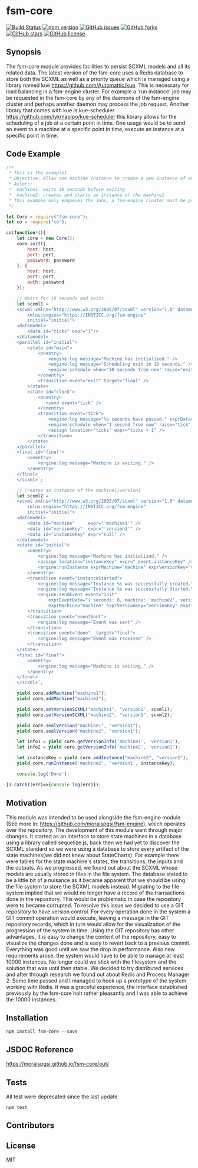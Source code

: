 # fsm-core
[![Build Status](https://travis-ci.org/moraispgsi/fsm-core.svg?branch=master)](https://travis-ci.org/moraispgsi/fsm-core)
[![npm version](https://badge.fury.io/js/fsm-core.svg)](https://badge.fury.io/js/fsm-core)
[![GitHub issues](https://img.shields.io/github/issues/moraispgsi/fsm-core.svg)](https://github.com/moraispgsi/fsm-core/issues)
[![GitHub forks](https://img.shields.io/github/forks/moraispgsi/fsm-core.svg)](https://github.com/moraispgsi/fsm-core/network)
[![GitHub stars](https://img.shields.io/github/stars/moraispgsi/fsm-core.svg)](https://github.com/moraispgsi/fsm-core/stargazers)
[![GitHub license](https://img.shields.io/badge/license-MIT-blue.svg)](https://raw.githubusercontent.com/moraispgsi/fsm-core/master/LICENSE.txt)

## Synopsis
The fsm-core module provides facilities to persist SCXML models and all its related data. The latest version of the fsm-core uses a Redis database to store both the SCXML as well as a priority queue which is managed using a library named kue       https://github.com/Automattic/kue. This is necessary for load balancing in a fsm-engine cluster. For example a 'run instance' job may be requested in the fsm-core by any of the daemons of the fsm-engine cluster and perhaps another daemon may process the job request. Another library that comes with kue is kue-scheduler https://github.com/lykmapipo/kue-scheduler this library allows for the scheduling of a job at a certain point in time. One usage would be to send an event to a machine at a specific point in time, execute an instance at a specific point in time. 

## Code Example

```javascript
/**
 * This is the example1
 * Objective: Allow one machine instance to create a new instance of another machine and start it
 * Actors:
 *  machine1: waits 10 seconds before exiting
 *  machine2: creates and starts an instance of the machine1
 * This example only enqueues the jobs, a fsm-engine cluster must be properly be configured to the redis database to consume the requests
 */

let Core = require("fsm-core");
let co = require("co");

co(function*(){
    let core = new Core();
    core.init({
        host: host,
        port: port,
        password: password
    }, {
        host: host,
        port: port,
        auth: password
    });

    // Waits for 10 seconds and exits
    let scxml1 = `
    <scxml xmlns="http://www.w3.org/2005/07/scxml" version="1.0" datamodel="ecmascript"
        xmlns:engine="https://INSTICC.org/fsm-engine"
        initial="initial">
    <datamodel>
        <data id="ticks" expr="1"/>
    </datamodel>
    <parallel id="initial">
        <state id="main">
            <onentry>
                <engine:log message="Machine has initialized." />
                <engine:log message="Scheduling exit in 10 seconds." />
                <engine:schedule when="10 seconds from now" raise="exit" />
            </onentry>
            <transition event="exit" target="final" />
        </state>
        <state id="clock">
            <onentry>
               <send event="tick" />
            </onentry>
            <transition event="tick">
                <engine:log message="%s seconds have passed." exprData="[ ticks ]" />
                <engine:schedule when="1 second from now" raise="tick" />
                <assign location="ticks" expr="ticks + 1" />
            </transition>
        </state>
    </parallel>
    <final id="final">
        <onentry>
            <engine:log message="Machine is exiting." />
        </onentry>
    </final>
    </scxml>`;

    // Creates an instance of the machine1/version1
    let scxml2 = `
    <scxml xmlns="http://www.w3.org/2005/07/scxml" version="1.0" datamodel="ecmascript"
        xmlns:engine="https://INSTICC.org/fsm-engine"
        initial="initial">
    <datamodel>
        <data id="machine"     expr="'machine1'" />
        <data id="versionKey"  expr="'version1'" />
        <data id="instanceKey" expr="null" />
    </datamodel>
    <state id="initial">
        <onentry>
            <engine:log message="Machine has initialized." />
            <assign location="instanceKey" expr="_event.instanceKey" />
            <engine:runInstance exprMachine="machine" exprVersionKey="versionKey" exprInstanceKey="instanceKey" raise="instanceStarted" />
        </onentry>
        <transition event="instanceStarted">
            <engine:log message="Instance %s was successfully created." exprData="[ _event.instanceKey ]" />
            <engine:log message="Instance %s was successfully Started." exprData="[ _event.instanceKey ]" />
            <engine:sendEvent event="init" 
                exprEventData="{ seconds: 8, machine: 'machine2', versionKey: 'version1', instanceKey: 'instance1' }"
                exprMachine="machine" exprVersionKey="versionKey" exprInstanceKey="instanceKey" raise="eventSent" />
        </transition>
        <transition event="eventSent">
            <engine:log message="Event was sent" />
        </transition>
        <transition event="done"  target="final">
            <engine:log message="Event was received" />
        </transition>
    </state>
    <final id="final">
        <onentry>
            <engine:log message="Machine is exiting." />
        </onentry>
    </final>
    </scxml>`;

    yield core.addMachine("machine1");
    yield core.addMachine("machine2");

    yield core.setVersionSCXML("machine1", "version1", scxml1);
    yield core.setVersionSCXML("machine2", "version1", scxml2);

    yield core.sealVersion("machine1", "version1");
    yield core.sealVersion("machine2", "version1");

    let info1 = yield core.getVersionInfo('machine1', 'version1');
    let info2 = yield core.getVersionInfo('machine2', 'version1');

    let instanceKey = yield core.addInstance("machine2", "version1");
    yield core.runInstance('machine2', 'version1', instanceKey);

    console.log('Done');

}).catch((err)=>{console.log(err)});

```
## Motivation

This module was intended to be used alongside the fsm-engine module (See more in: https://github.com/moraispgsi/fsm-engine), which operates over the repository. The development of this module went through major changes. It started as an interface to store state machines in a database using a library called sequelize.js, back then we had yet to discover the SCXML standard so we were using a database to store every artifact of the state machines(we did not knew about StateCharts). For example there were tables for the state machine's states, the transitions, the inputs and the outputs. As we progressed, we found out about the SCXML whose models are usually stored in files in the file system. The database stated to be a little bit of a nuisance as it became apparent that we should be using the file system to store the SCXML models instead. Migrating to the file system implied that we would no longer have a record of the transactions done in the repository. This would be problematic in case the repository were to became corrupted. To resolve this issue we decided to use a GIT repository to have version control. For every operation done in the system a GIT commit operation would execute, leaving a message in the GIT repository records, which in turn would allow for the visualization of the progression of the system in time. Using the GIT repository has other advantages, it is easy to change the content of the repository, easy to visualize the changes done and is easy to revert back to a previous commit. Everything was good until we saw the drop in performance. Also new requirements arose, the system would have to be able to manage at least 10000 instances. No longer could we stick with the filesystem and the solution that was until then stable. We decided to try distributed services and after through research we found out about Redis and Process Manager 2. Some time passed and I managed to hook up a prototype of the system working with Redis. It was a graceful experience, the interface established previously by the fsm-core holt rather pleasantly and I was able to achieve the 10000 instances.
 ## Installation
```
npm install fsm-core --save
```
## JSDOC Reference
https://moraispgsi.github.io/fsm-core/out/

## Tests
All test were deprecated since the last update.

```
npm test
```
## Contributors

## License

MIT

